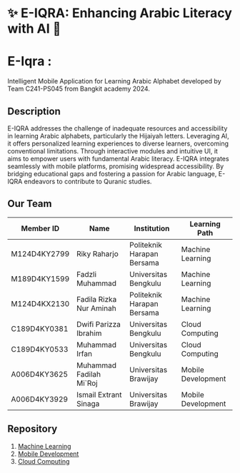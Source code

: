# ✨ E-IQRA: Enhancing Arabic Literacy with AI  💫

# E-Iqra : 
Intelligent Mobile Application for Learning Arabic Alphabet developed by Team C241-PS045 from Bangkit academy 2024.

## Description
E-IQRA addresses the challenge of inadequate resources and accessibility in learning Arabic alphabets, particularly the Hijaiyah letters. Leveraging AI, it offers personalized learning experiences to diverse learners, overcoming conventional limitations. Through interactive modules and intuitive UI, it aims to empower users with fundamental Arabic literacy. E-IQRA integrates seamlessly with mobile platforms, promising widespread accessibility. By bridging educational gaps and fostering a passion for Arabic language, E-IQRA endeavors to contribute to  Quranic studies.

## Our Team

| Member ID    | Name                       | Institution                   | Learning Path           | 
|--------------|----------------------------|-------------------------------|-------------------------|
| M124D4KY2799 | Riky Raharjo               | Politeknik Harapan Bersama    | Machine Learning        | 
| M189D4KY1599 | Fadzli Muhammad            | Universitas Bengkulu          | Machine Learning        |
| M124D4KX2130 | Fadila Rizka Nur Aminah    | Politeknik Harapan Bersama    | Machine Learning        | 
| C189D4KY0381 | Dwifi Parizza Ibrahim      | Universitas Bengkulu          | Cloud Computing         | 
| C189D4KY0533 | Muhammad Irfan             | Universitas Bengkulu          | Cloud Computing         | 
| A006D4KY3625 | Muhammad Fadilah Mi`Roj    | Universitas Brawijay          | Mobile Development      | 
| A006D4KY3929 | Ismail Extrant Sinaga      | Universitas Brawijay          | Mobile Development      | 


## Repository

1. [Machine Learning](https://github.com/E-IQRA/Model-Classification)
2. [Mobile Development](https://github.com/E-IQRA/Mobile-Development)
3. [Cloud Computing](https://github.com/E-IQRA/model-API)
